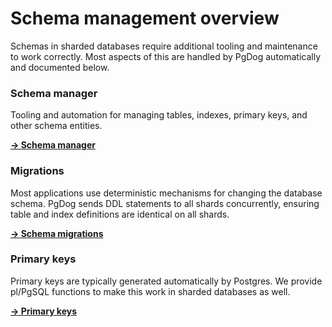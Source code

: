# Schema management overview

Schemas in sharded databases require additional tooling and maintenance to work correctly. Most aspects of this are handled by PgDog automatically and documented below.

### Schema manager

Tooling and automation for managing tables, indexes, primary keys, and other schema entities.

[**→ Schema manager**](manager.md)

### Migrations

Most applications use deterministic mechanisms for changing the database schema. PgDog sends
DDL statements to all shards concurrently, ensuring table and index definitions are identical on all shards.

[**→ Schema migrations**](migrations.md)

### Primary keys

Primary keys are typically generated automatically by Postgres. We provide pl/PgSQL functions
to make this work in sharded databases as well.

[**→ Primary keys**](primary_keys.md)
